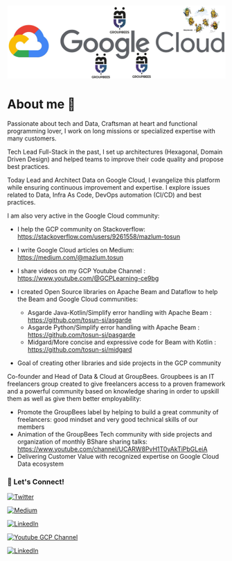 ![gcp-groupbees](groupbees_social_media_bande.png)

# About me 👋

Passionate about tech and Data, Craftsman at heart and functional programming lover, I work on long missions or specialized expertise with many customers.

Tech Lead Full-Stack in the past, I set up architectures (Hexagonal, Domain Driven Design) and helped teams to improve their code quality and propose best practices.

Today Lead and Architect Data on Google Cloud, I evangelize this platform while ensuring continuous improvement and expertise.
I explore issues related to Data, Infra As Code, DevOps automation (CI/CD) and best practices.

I am also very active in the Google Cloud community:
- I help the GCP community on Stackoverflow: https://stackoverflow.com/users/9261558/mazlum-tosun
- I write Google Cloud articles on Medium: https://medium.com/@mazlum.tosun
- I share videos on my GCP Youtube Channel : https://www.youtube.com/@GCPLearning-ce9bg
- I created Open Source libraries on Apache Beam and Dataflow to help the Beam and Google Cloud communities:
  - Asgarde Java-Kotlin/Simplify error handling with Apache Beam : https://github.com/tosun-si/asgarde
  - Asgarde Python/Simplify error handling with Apache Beam : https://github.com/tosun-si/pasgarde
  - Midgard/More concise and expressive code for Beam with Kotlin : https://github.com/tosun-si/midgard

- Goal of creating other libraries and side projects in the GCP community

Co-founder and Head of Data & Cloud at GroupBees. 
Groupbees is an IT freelancers group created to give freelancers access to a proven framework and a powerful community based on knowledge sharing in order to upskill them as well as give them better employability:

- Promote the GroupBees label by helping to build a great community of freelancers: good mindset and very good technical skills of our members
- Animation of the GroupBees Tech community with side projects and organization of monthly BShare sharing talks: https://www.youtube.com/channel/UCARW8PvH1T0yAkTiPbGLeiA
- Delivering Customer Value with recognized expertise on Google Cloud Data ecosystem

### 🔗 Let's Connect!

<a href="https://twitter.com/MazlumTosun3" target="_blank"><img alt="Twitter" src="https://img.shields.io/badge/twitter-%231DA1F2.svg?&style=for-the-badge&logo=twitter&logoColor=white" /></a>

<a href="https://medium.com/@mazlum.tosun" target="_blank"><img alt="Medium" src="https://img.shields.io/badge/medium-%2312100E.svg?&style=for-the-badge&logo=medium&logoColor=white" /></a>

<a href="https://www.linkedin.com/in/mazlum-tosun-900b1812/" target="_blank"><img alt="LinkedIn" src="https://img.shields.io/badge/linkedin-%230077B5.svg?&style=for-the-badge&logo=linkedin&logoColor=white" /></a>

<a href="https://www.youtube.com/@GCPLearning-ce9bg" target="_blank"><img alt="Youtube GCP Channel" src="https://img.shields.io/youtube/channel/subscribers/UCPnHZ14R5oF8LQAc7f4mKNg?style=social" /></a>

<a href="https://stackoverflow.com/users/9261558/mazlum-tosun" target="_blank"><img alt="LinkedIn" src="https://img.shields.io/badge/stack%20overflow-FE7A16?logo=stack-overflow&logoColor=white&style=for-the-badge" /></a>
